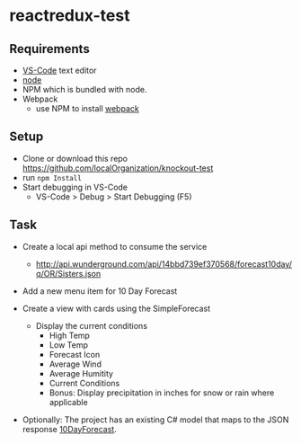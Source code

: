# reactredux-test

## Requirements

* [VS-Code](https://code.visualstudio.com/) text editor
* [node](https://nodejs.org/en/download/)
* NPM which is bundled with node.
* Webpack 
    * use NPM to install [webpack](https://webpack.js.org/guides/installation/)


## Setup

* Clone or download this repo https://github.com/localOrganization/knockout-test
* run `npm Install`
* Start debugging in VS-Code 
   * VS-Code > Debug > Start Debugging (F5) 

## Task

* Create a local api method to consume the service
   * http://api.wunderground.com/api/14bbd739ef370568/forecast10day/q/OR/Sisters.json
* Add a new menu item for 10 Day Forecast
* Create a view with cards using the SimpleForecast
    * Display the current conditions
      * High Temp
      * Low Temp
      * Forecast Icon
      * Average Wind
      * Average Humitity
      * Current Conditions
      * Bonus: Display precipitation in inches for snow or rain where applicable
      
* Optionally: The project has an existing C# model that maps to the JSON response [10DayForecast](/Models/10DayForecast.cs). 
